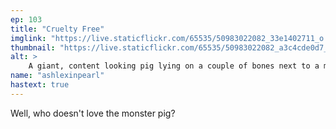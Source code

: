 ```yaml
---
ep: 103
title: "Cruelty Free"
imglink: "https://live.staticflickr.com/65535/50983022082_33e1402711_o.jpg"
thumbnail: "https://live.staticflickr.com/65535/50983022082_a3c4cde0d7_q.jpg"
alt: >
    A giant, content looking pig lying on a couple of bones next to a man who is absolutely terrified of his new friend. Above are the words "long pig, short pig, wide pig, narrow pig."
name: "ashlexinpearl"
hastext: true
---
```

Well, who doesn't love the monster pig?